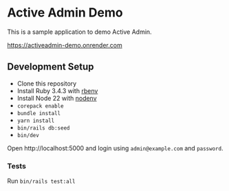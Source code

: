 # Active Admin Demo

This is a sample application to demo Active Admin.

https://activeadmin-demo.onrender.com

## Development Setup

- Clone this repository
- Install Ruby 3.4.3 with [rbenv](https://github.com/rbenv/rbenv)
- Install Node 22 with [nodenv](https://github.com/nodenv/nodenv)
- `corepack enable`
- `bundle install`
- `yarn install`
- `bin/rails db:seed`
- `bin/dev`

Open http://localhost:5000 and login using `admin@example.com` and `password`.

### Tests

Run `bin/rails test:all`
